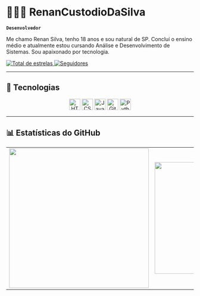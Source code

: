 # 👨🏻‍💻 RenanCustodioDaSilva

**`Desenvolvedor`**

Me chamo Renan Silva, tenho 18 anos e sou natural de SP. Concluí o ensino médio e atualmente estou cursando Análise e Desenvolvimento de Sistemas. Sou apaixonado por tecnologia.

<p align="left">
  <a href="https://github.com/RenanCustodioDaSilva?tab=repositories&sort=stargazers">
    <img alt="Total de estrelas" src="https://custom-icon-badges.demolab.com/github/stars/RenanCustodioDaSilva?color=55960c&style=for-the-badge&labelColor=488207&logo=star&label=Estrelas"/>
  </a>
  <a href="https://github.com/RenanCustodioDaSilva?tab=followers">
    <img alt="Seguidores" src="https://custom-icon-badges.demolab.com/github/followers/RenanCustodioDaSilva?color=236ad3&labelColor=1155ba&style=for-the-badge&logo=github&label=Seguidores&logoColor=white"/>
  </a>
</p>

---

## 🚀 Tecnologias
<p align="center">
  <img src="https://cdn.jsdelivr.net/gh/devicons/devicon/icons/html5/html5-original.svg" height="30" alt="HTML"/>
  <img src="https://cdn.jsdelivr.net/gh/devicons/devicon/icons/css3/css3-original.svg" height="30" alt="CSS"/>
  <img src="https://cdn.jsdelivr.net/gh/devicons/devicon/icons/javascript/javascript-original.svg" height="30" alt="JavaScript"/>
  <img src="https://cdn.jsdelivr.net/gh/devicons/devicon/icons/git/git-original.svg" height="30" alt="Git"/>
  <img src="https://cdn.jsdelivr.net/gh/devicons/devicon/icons/python/python-original.svg" height="30" alt="Python"/>
</p>

---

## 📊 Estatísticas do GitHub

<table>
  <tr>
    <td>
      <img src="https://github-readme-stats.vercel.app/api?username=RenanCustodioDaSilva&show_icons=true&theme=tokyonight&include_all_commits=true&hide_border=true&locale=pt-br" width="375"/>
    </td>
    <td>
      <img src="https://github-readme-stats.vercel.app/api/top-langs/?username=RenanCustodioDaSilva&layout=compact&theme=tokyonight&hide_border=true&langs_count=6&custom_title=Top Linguagens" width="300"/>
    </td>
  </tr>
</table>
